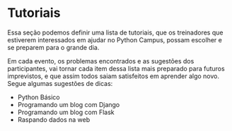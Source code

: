 # Tutoriais

Essa seção podemos definir uma lista de tutoriais, que os treinadores que estiverem interessados em ajudar no Python Campus, possam escolher e se preparem para o grande dia.

Em cada evento, os problemas encontrados e as sugestões dos participantes, vai tornar cada item
dessa lista mais preparado para futuros imprevistos, e que assim todos saiam satisfeitos em aprender algo novo. Segue algumas sugestões de dicas:

 * Python Básico
 * Programando um blog com Django
 * Programando um blog com Flask
 * Raspando dados na web